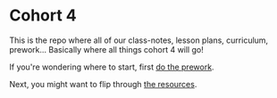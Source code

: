 # Cohort 4

This is the repo where all of our class-notes, lesson plans, curriculum,
prework... Basically where all things cohort 4 will go!

If you're wondering where to start, first [do the prework](https://github.com/tiy-durham-fe-cohort4/resources/blob/master/prework.md).

Next, you might want to flip through [the resources](https://github.com/tiy-durham-fe-cohort4/resources/blob/master/resources.md).
